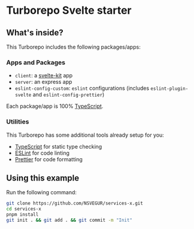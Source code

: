 # Turborepo Svelte starter

## What's inside?

This Turborepo includes the following packages/apps:

### Apps and Packages

- `client`: a [svelte-kit](https://kit.svelte.dev/) app
- `server`: an express app
- `eslint-config-custom`: `eslint` configurations (includes `eslint-plugin-svelte` and `eslint-config-prettier`)

Each package/app is 100% [TypeScript](https://www.typescriptlang.org/).

### Utilities

This Turborepo has some additional tools already setup for you:

- [TypeScript](https://www.typescriptlang.org/) for static type checking
- [ESLint](https://eslint.org/) for code linting
- [Prettier](https://prettier.io) for code formatting

## Using this example

Run the following command:

```sh
git clone https://github.com/NSVEGUR/services-x.git
cd services-x
pnpm install
git init . && git add . && git commit -m "Init"
```
